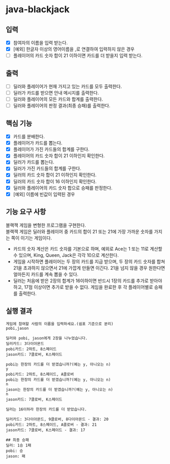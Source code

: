 # java-blackjack

## 입력
- [x] 참여자의 이름을 입력 받는다.
- [x] [예외] 한글자 이상의 영어이름을 ,로 연결하여 입력하지 않은 경우
- [ ] 플레이어의 카드 숫자 합이 21 이하이면 카드를 더 받을지 입력 받는다.

## 출력
- [ ] 딜러와 플레이어가 현재 가지고 있는 카드를 모두 출력한다.
- [ ] 딜러가 카드를 받으면 안내 메시지를 출력한다.
- [ ] 딜러와 플레이어의 모든 카드와 합계를 출력한다.
- [ ] 딜러와 플레이어의 판정 결과(최종 승패)를 출력한다.

## 핵심 기능
- [x] 카드를 분배한다.
- [x] 플레이어가 카드를 뽑는다.
- [x] 플레이어가 가진 카드들의 합계를 구한다.
- [x] 플레이어의 카드 숫자 합이 21 이하인지 확인한다.
- [x] 딜러가 카드를 뽑는다.
- [x] 딜러가 가진 카드들의 합계를 구한다.
- [x] 딜러의 카드 숫자 합이 21 이하인지 확인한다.
- [x] 딜러의 카드 숫자 합이 16 이하인지 확인한다.
- [x] 딜러와 플레이어의 카드 숫자 합으로 승패를 판정한다.
- [x] [예외] 이름에 빈값이 입력된 경우

## 기능 요구 사항
블랙잭 게임을 변형한 프로그램을 구현한다.  
블랙잭 게임은 딜러와 플레이어 중 카드의 합이 21 또는 21에 가장 가까운 숫자를 가지는 쪽이 이기는 게임이다.

- 카드의 숫자 계산은 카드 숫자를 기본으로 하며, 예외로 Ace는 1 또는 11로 계산할 수 있으며, King, Queen, Jack은 각각 10으로 계산한다.
- 게임을 시작하면 플레이어는 두 장의 카드를 지급 받으며, 두 장의 카드 숫자를 합쳐 21을 초과하지 않으면서 21에 가깝게 만들면 이긴다. 21을 넘지 않을 경우 원한다면 얼마든지 카드를 계속 뽑을 수 있다.
- 딜러는 처음에 받은 2장의 합계가 16이하이면 반드시 1장의 카드를 추가로 받아야 하고, 17점 이상이면 추가로 받을 수 없다.
게임을 완료한 후 각 플레이어별로 승패를 출력한다.

## 실행 결과
```
게임에 참여할 사람의 이름을 입력하세요.(쉼표 기준으로 분리)
pobi,jason

딜러와 pobi, jason에게 2장을 나누었습니다.
딜러카드: 3다이아몬드
pobi카드: 2하트, 8스페이드
jason카드: 7클로버, K스페이드

pobi는 한장의 카드를 더 받겠습니까?(예는 y, 아니오는 n)
y
pobi카드: 2하트, 8스페이드, A클로버
pobi는 한장의 카드를 더 받겠습니까?(예는 y, 아니오는 n)
n
jason는 한장의 카드를 더 받겠습니까?(예는 y, 아니오는 n)
n
jason카드: 7클로버, K스페이드

딜러는 16이하라 한장의 카드를 더 받았습니다.

딜러카드: 3다이아몬드, 9클로버, 8다이아몬드 - 결과: 20
pobi카드: 2하트, 8스페이드, A클로버 - 결과: 21
jason카드: 7클로버, K스페이드 - 결과: 17

## 최종 승패
딜러: 1승 1패
pobi: 승 
jason: 패
```